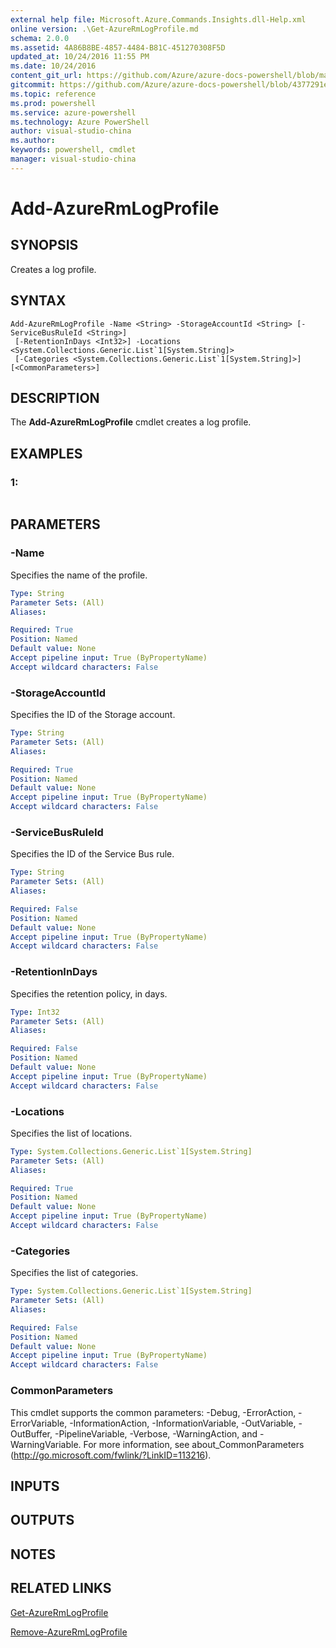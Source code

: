 ```yaml
---
external help file: Microsoft.Azure.Commands.Insights.dll-Help.xml
online version: .\Get-AzureRmLogProfile.md
schema: 2.0.0
ms.assetid: 4A86B8BE-4857-4484-B81C-451270308F5D
updated_at: 10/24/2016 11:55 PM
ms.date: 10/24/2016
content_git_url: https://github.com/Azure/azure-docs-powershell/blob/master/azureps-cmdlets-docs/ResourceManager/AzureRM.Insights/v2.1.0/Add-AzureRmLogProfile.md
gitcommit: https://github.com/Azure/azure-docs-powershell/blob/4377291ee360e58e2c1c5d644155daf6a0279055/azureps-cmdlets-docs/ResourceManager/AzureRM.Insights/v2.1.0/Add-AzureRmLogProfile.md
ms.topic: reference
ms.prod: powershell
ms.service: azure-powershell
ms.technology: Azure PowerShell
author: visual-studio-china
ms.author: 
keywords: powershell, cmdlet
manager: visual-studio-china
---
```


# Add-AzureRmLogProfile

## SYNOPSIS
Creates a log profile.

## SYNTAX

```
Add-AzureRmLogProfile -Name <String> -StorageAccountId <String> [-ServiceBusRuleId <String>]
 [-RetentionInDays <Int32>] -Locations <System.Collections.Generic.List`1[System.String]>
 [-Categories <System.Collections.Generic.List`1[System.String]>] [<CommonParameters>]
```

## DESCRIPTION
The **Add-AzureRmLogProfile** cmdlet creates a log profile.

## EXAMPLES

### 1:
```

```

## PARAMETERS

### -Name
Specifies the name of the profile.

```yaml
Type: String
Parameter Sets: (All)
Aliases: 

Required: True
Position: Named
Default value: None
Accept pipeline input: True (ByPropertyName)
Accept wildcard characters: False
```

### -StorageAccountId
Specifies the ID of the Storage account.

```yaml
Type: String
Parameter Sets: (All)
Aliases: 

Required: True
Position: Named
Default value: None
Accept pipeline input: True (ByPropertyName)
Accept wildcard characters: False
```

### -ServiceBusRuleId
Specifies the ID of the Service Bus rule.

```yaml
Type: String
Parameter Sets: (All)
Aliases: 

Required: False
Position: Named
Default value: None
Accept pipeline input: True (ByPropertyName)
Accept wildcard characters: False
```

### -RetentionInDays
Specifies the retention policy, in days.

```yaml
Type: Int32
Parameter Sets: (All)
Aliases: 

Required: False
Position: Named
Default value: None
Accept pipeline input: True (ByPropertyName)
Accept wildcard characters: False
```

### -Locations
Specifies the list of locations.

```yaml
Type: System.Collections.Generic.List`1[System.String]
Parameter Sets: (All)
Aliases: 

Required: True
Position: Named
Default value: None
Accept pipeline input: True (ByPropertyName)
Accept wildcard characters: False
```

### -Categories
Specifies the list of categories.

```yaml
Type: System.Collections.Generic.List`1[System.String]
Parameter Sets: (All)
Aliases: 

Required: False
Position: Named
Default value: None
Accept pipeline input: True (ByPropertyName)
Accept wildcard characters: False
```

### CommonParameters
This cmdlet supports the common parameters: -Debug, -ErrorAction, -ErrorVariable, -InformationAction, -InformationVariable, -OutVariable, -OutBuffer, -PipelineVariable, -Verbose, -WarningAction, and -WarningVariable. For more information, see about_CommonParameters (http://go.microsoft.com/fwlink/?LinkID=113216).

## INPUTS

## OUTPUTS

## NOTES

## RELATED LINKS

[Get-AzureRmLogProfile](xref:ResourceManager/AzureRM.Insights/v2.1.0/Get-AzureRmLogProfile.md)

[Remove-AzureRmLogProfile](xref:ResourceManager/AzureRM.Insights/v2.1.0/Remove-AzureRmLogProfile.md)


